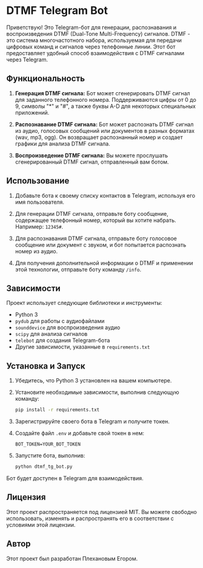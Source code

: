 # DTMF Telegram Bot

Приветствую! Это Telegram-бот для генерации, распознавания и воспроизведения DTMF (Dual-Tone Multi-Frequency) сигналов. DTMF - это система многочастотного набора, используемая для передачи цифровых команд и сигналов через телефонные линии. Этот бот предоставляет удобный способ взаимодействия с DTMF сигналами через Telegram.

## Функциональность

1. **Генерация DTMF сигнала:** Бот может сгенерировать DTMF сигнал для заданного телефонного номера. Поддерживаются цифры от 0 до 9, символы "*" и "#", а также буквы A-D для некоторых специальных приложений.

2. **Распознавание DTMF сигнала:** Бот может распознать DTMF сигнал из аудио, голосовых сообщений или документов в разных форматах (wav, mp3, ogg). Он возвращает распознанный номер и создает графики для анализа DTMF сигнала.

3. **Воспроизведение DTMF сигнала:** Вы можете прослушать сгенерированный DTMF сигнал, отправленный вам ботом.

## Использование

1. Добавьте бота к своему списку контактов в Telegram, используя его имя пользователя.

2. Для генерации DTMF сигнала, отправьте боту сообщение, содержащее телефонный номер, который вы хотите набрать. Например: `12345#`.

3. Для распознавания DTMF сигнала, отправьте боту голосовое сообщение или документ с звуком, и бот попытается распознать номер из аудио.

4. Для получения дополнительной информации о DTMF и применении этой технологии, отправьте боту команду `/info`.

## Зависимости

Проект использует следующие библиотеки и инструменты:

- Python 3
- `pydub` для работы с аудиофайлами
- `sounddevice` для воспроизведения аудио
- `scipy` для анализа сигналов
- `telebot` для создания Telegram-бота
- Другие зависимости, указанные в `requirements.txt`

## Установка и Запуск

1. Убедитесь, что Python 3 установлен на вашем компьютере.

2. Установите необходимые зависимости, выполнив следующую команду:

   ```bash
   pip install -r requirements.txt
   ```

3. Зарегистрируйте своего бота в Telegram и получите токен.

4. Создайте файл `.env` и добавьте свой токен в нем:

   ```plaintext
   BOT_TOKEN=YOUR_BOT_TOKEN
   ```

5. Запустите бота, выполнив:

   ```bash
   python dtmf_tg_bot.py
   ```

Бот будет доступен в Telegram для взаимодействия.

## Лицензия

Этот проект распространяется под лицензией MIT. Вы можете свободно использовать, изменять и распространять его в соответствии с условиями этой лицензии.

## Автор

Этот проект был разработан Плехановым Егором.
